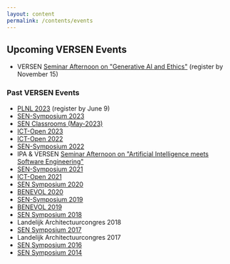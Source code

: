 ```yaml
---
layout: content
permalink: /contents/events
---
```



## Upcoming VERSEN Events

*  VERSEN [Seminar Afternoon on "Generative AI and Ethics"](/contents/events/2023-11-20-GenerativeAIandEthics) (register by November 15)

### Past VERSEN Events

*   [PLNL 2023](https://conf.researchr.org/home/plnl-2023) (register by June 9)
*   [SEN-Symposium 2023](https://www.sen-symposium.nl/)
*   [SEN Classrooms (May-2023)](https://forms.office.com/e/pp4PqpdHfc)
*   [ICT-Open 2023](https://www.ictopen.nl/)
*   [ICT-Open 2022](https://www.ictopen.nl/)
*   [SEN-Symposium 2022](https://www.sen-symposium.nl/history/2022/program)
*   IPA & VERSEN [Seminar Afternoon on "Artificial Intelligence meets Software Engineering"](https://ipa.win.tue.nl/?event=joint-ipa-versen-seminar-afternoon-on-artificial-intelligence-meets-software-engineering)
*   [SEN-Symposium 2021](http://www.sen-symposium.nl/history/2021/program/)
*   [ICT-Open 2021](https://www.ictopen.nl/)
*   [SEN Symposium 2020](http://www.sen-symposium.nl/history/2020/program)
*   [BENEVOL 2020](https://benevol2020.github.io/)
*   [SEN-Symposium 2019](http://www.sen-symposium.nl/history/2019/program)
*   [BENEVOL 2019](http://soft.vub.ac.be/benevol2019/)
*   [SEN Symposium 2018](http://www.sen-symposium.nl/history/2018/program)
*   Landelijk Architectuurcongres 2018
*   [SEN Symposium 2017](http://www.sen-symposium.nl/history/2017/program/)
*   Landelijk Architectuurcongres 2017
*   [SEN Symposium 2016](http://www.sen-symposium.nl/history/2016/program)
*   [SEN Symposium 2014](http://www.sen-symposium.nl/history/2014/program)
